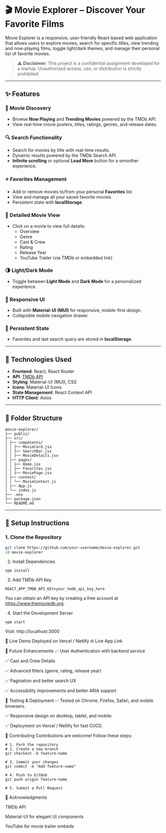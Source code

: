 # 🎬 Movie Explorer – Discover Your Favorite Films

Movie Explorer is a responsive, user-friendly React-based web application that allows users to explore movies, search for specific titles, view trending and now-playing films, toggle light/dark themes, and manage their personal list of favorite movies.

> ⚠️ **Disclaimer**: This project is a confidential assignment developed for a startup. Unauthorized access, use, or distribution is strictly prohibited.

---

## ✨ Features

### 🎥 Movie Discovery
- Browse **Now Playing** and **Trending Movies** powered by the TMDb API.
- View real-time movie posters, titles, ratings, genres, and release dates.

### 🔍 Search Functionality
- Search for movies by title with real-time results.
- Dynamic results powered by the TMDb Search API.
- **Infinite scrolling** or optional **Load More** button for a smoother experience.

### ⭐ Favorites Management
- Add or remove movies to/from your personal **Favorites** list.
- View and manage all your saved favorite movies.
- Persistent state with **localStorage**.

### 📃 Detailed Movie View
- Click on a movie to view full details:
  - Overview
  - Genre
  - Cast & Crew
  - Rating
  - Release Year
  - YouTube Trailer (via TMDb or embedded link)

### 🌗 Light/Dark Mode
- Toggle between **Light Mode** and **Dark Mode** for a personalized experience.

### 📱 Responsive UI
- Built with **Material-UI (MUI)** for responsive, mobile-first design.
- Collapsible mobile navigation drawer.

### 💾 Persistent State
- Favorites and last search query are stored in **localStorage**.

---

## 🔧 Technologies Used

- **Frontend**: React, React Router
- **API**: [TMDb API](https://developers.themoviedb.org/3)
- **Styling**: Material-UI (MUI), CSS
- **Icons**: Material-UI Icons
- **State Management**: React Context API
- **HTTP Client**: Axios

---

## 📁 Folder Structure

```
movie-explorer/
├── public/
├── src/
│ ├── components/
│ │ ├── MovieCard.jsx
│ │ ├── SearchBar.jsx
│ │ ├── MovieDetails.jsx
│ ├── pages/
│ │ ├── Home.jsx
│ │ ├── Favorites.jsx
│ │ ├── MoviePage.jsx
│ ├── context/
│ │ └── MovieContext.js
│ ├── App.js
│ └── index.js
├── .env
├── package.json
└── README.md

```
---

## 🚀 Setup Instructions

### 1. Clone the Repository

```bash
git clone https://github.com/your-username/movie-explorer.git
cd movie-explorer

```
2. Install Dependencies
```
npm install 
```
3. Add TMDb API Key
```
REACT_APP_TMDB_API_KEY=your_tmdb_api_key_here
```
You can obtain an API key by creating a free account at https://www.themoviedb.org.

4. Start the Development Server
```
npm start
```
Visit: http://localhost:3000

🔗 Live Demo
Deployed on Vercel / Netlify
🌐 Live App Link

🎯 Future Enhancements
✅ User Authentication with backend service

✅ Cast and Crew Details

✅ Advanced filters (genre, rating, release year)

✅ Pagination and better search UX

✅ Accessibility improvements and better ARIA support

🧪 Testing & Deployment
✅ Tested on Chrome, Firefox, Safari, and mobile browsers.

✅ Responsive design on desktop, tablet, and mobile.

✅ Deployment on Vercel / Netlify for fast CI/CD.

🤝 Contributing
Contributions are welcome!
Follow these steps:
```
# 1. Fork the repository
# 2. Create a new branch
git checkout -b feature-name

# 3. Commit your changes
git commit -m "Add feature-name"

# 4. Push to GitHub
git push origin feature-name

# 5. Submit a Pull Request
```
🙏 Acknowledgments

TMDb API

Material-UI for elegant UI components

YouTube for movie trailer embeds


